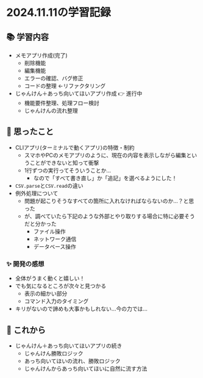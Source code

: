 # 2024.11.11の学習記録

## 📚 学習内容
- メモアプリ作成(完了) 
  - 削除機能
  - 編集機能
  - エラーの確認、バグ修正
  - コードの整理 ←リファクタリング
- じゃんけん＋あっち向いてほいアプリ作成 👉 進行中
  - 機能要件整理、処理フロー検討
  - じゃんけんの流れ整理

## 💭 思ったこと
- CLIアプリ(ターミナルで動くアプリ)の特徴・制約
  - スマホやPCのメモアプリのように、現在の内容を表示しながら編集ということができないと知って衝撃
  - 1行ずつの実行ってそういうことか…
    - なので「すべて書き直し」か「追記」を選べるようにした！
- `CSV.parse`と`CSV.read`の違い
- 例外処理について
  - 問題が起こりそうなすべての箇所に入れなければならないのか…？と思った
  - が、調べていたら下記のような外部とやり取りする場合に特に必要そうだと分かった
    - ファイル操作
    - ネットワーク通信
    - データベース操作
   
### ✨ 開発の感想
- 全体がうまく動くと嬉しい！
- でも気になるところが次々と見つかる
  - 表示の細かい部分
  - コマンド入力のタイミング
- キリがないので諦めも大事かもしれない…今の力では…

## 🚀 これから
- じゃんけん＋あっち向いてほいアプリの続き
  - じゃんけん勝敗ロジック
  - あっち向いてほいの流れ、勝敗ロジック
  - じゃんけんからあっち向いてほいに自然に流す方法
